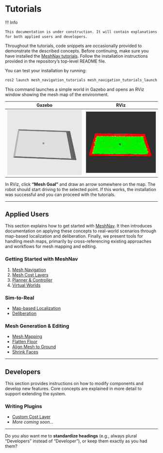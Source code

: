 # Tutorials

!!! Info 
    
    This documentation is under construction. It will contain explanations for both applied users and developers. 

Throughout the tutorials, code snippets are occasionally provided to demonstrate the described concepts. Before continuing, make sure you have installed the [MeshNav tutorials](https://github.com/naturerobots/mesh_navigation_tutorials).
Follow the installation instructions provided in the repository’s top-level README file.

You can test your installation by running:

```bash
ros2 launch mesh_navigation_tutorials mesh_navigation_tutorials_launch.py world_name:=tray
```

This command launches a simple world in Gazebo and opens an RViz window showing the mesh map of the environment.

| Gazebo                               | RViz                             |
| ------------------------------------ | -------------------------------- |
| ![TrayGazebo](/media/simple_envs/tray_world.png) | ![TrayRViz](/media/simple_envs/tray_map.png) |

In RViz, click **“Mesh Goal”** and draw an arrow somewhere on the map. The robot should start driving to the selected point.
If this works, the installation was successful and you can proceed with the tutorials.

---

## Applied Users

This section explains how to get started with [MeshNav](https://github.com/naturerobots/mesh_navigation). It then introduces documentation on applying these concepts to real-world scenarios through map-based localization and deliberation. Finally, we present tools for handling mesh maps, primarily by cross-referencing existing approaches and workflows for mesh mapping and editing.

### Getting Started with MeshNav

1. [Mesh Navigation](./mesh_navigation.md)
2. [Mesh Cost Layers](./mesh_cost_layers.md)
3. [Planner & Controller](./planner_and_controller.md)
4. [Virtual Worlds](./tutorial_worlds.md)

### Sim-to-Real

* [Map-based Localization](./localization.md)
* [Deliberation](./deliberation.md)

### Mesh Generation & Editing

* [Mesh Mapping](./gen_edit/mesh_mapping.md)
* [Flatten Floor](./gen_edit/flatten_surface.md)
* [Align Mesh to Ground](./gen_edit/align_mesh_to_ground.md)
* [Shrink Faces](./gen_edit/shrink_faces.md)

---

## Developers

This section provides instructions on how to modify components and develop new features. Core concepts are explained in more detail to support extending the system.

### Writing Plugins

* [Custom Cost Layer](/tutorials/plugins/own_cost_layer.md)
* *More coming soon…*

---

Do you also want me to **standardize headings** (e.g., always plural “Developers” instead of “Developer”), or keep them exactly as you had them?
